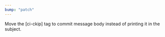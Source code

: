 ```yaml
---
bump: "patch"
---
```


Move the [ci-ckip] tag to commit message body instead of printing it in the subject.
